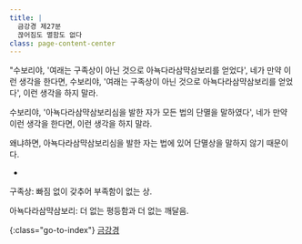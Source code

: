 ```yaml
---
title: |
  금강경 제27분
  끊어짐도 멸함도 없다
class: page-content-center
---
```


"수보리야, '여래는 구족상이 아닌 것으로 아뇩다라삼먁삼보리를 얻었다',
네가 만약 이런 생각을 한다면, 
수보리야, '여래는 구족상이 아닌 것으로 아뇩다라삼먁삼보리를 얻었다',
이런 생각을 하지 말라.

수보리야, '아뇩다라삼먁삼보리심을 발한 자가 모든 법의 단멸을 말하였다',
네가 만약 이런 생각을 한다면, 
이런 생각을 하지 말라.

왜냐하면, 아뇩다라삼먁삼보리심을 발한 자는 법에 있어 단멸상을 말하지 않기 때문이다.

*

구족상: 빠짐 없이 갖추어 부족함이 없는 상.

아뇩다라삼먁삼보리: 더 없는 평등함과 더 없는 깨달음.

{:class="go-to-index"}
[금강경](index)